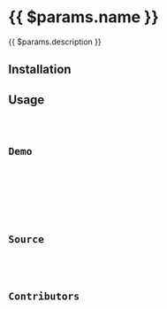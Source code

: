 <script setup>
import { ref } from 'vue';

import Meta from '../../../src/components/meta.vue'
import InstallTabs from '../../../src/components/install-tabs.vue'
import Badges from '../../../src/components/badges.vue'
import Api from '../../../src/components/api.vue'
import Demo from '../../../src/components/demo.vue'
import Source from '../../../src/components/source.vue'
import Contributors from '../../../src/components/contributors.vue'
import Code from '../../../src/components/code.vue'

const activeInstallTab = ref('library');
</script>

# {{ $params.name }}

{{ $params.description }}

<Badges :category="$params.category" :is-test="$params.isTest" :usage="$params.usage" />

<Meta :last-modified="$params.lastModified" />

<template v-if="$params.browserapi">

::: tip
This hook uses <a :href="$params.browserapi.description" target="_blank">**{{ $params.browserapi.name }}**</a> browser api to provide enhanced functionality. Make sure to check for compatibility with different browsers when using this api
:::

</template>

<template v-if="$params.warning">

::: warning
{{ $params.warning }}
:::

</template>

## Installation

<InstallTabs v-model="activeInstallTab" />

<template v-if="activeInstallTab === 'library'">

```typescript-vue
import { {{ $params.name }} } from '@siberiacancode/reactuse';
```

</template>

<template v-if="activeInstallTab === 'cli'">

::: code-group

```bash-vue [npm]
npx useverse@latest add {{ $params.name }}
```

```bash-vue [yarn]
yarn useverse@latest add {{ $params.name }}
```

```bash-vue [pnpm]
pnpm dlx useverse@latest add {{ $params.name }}
```

```bash-vue [bun]
bunx --bun useverse@latest add {{ $params.name }}
```

:::

</template>

<template v-if="activeInstallTab === 'manual'">
Copy and paste the following code into your project. Update the import paths to match your project setup.

<Code :value="$params.code" lang="typescript" />

</template>

## Usage

<Code :value="$params.example" lang="typescript" />

## Demo

<Demo :type="$params.type" :name="$params.name" />

<template v-if="$params.apiParameters.length">

## Api

<Api :apiParameters="$params.apiParameters" />

</template>

<template v-if="$params.typeDeclarations">

## Type declaration

<Code :value="$params.typeDeclarations" lang="typescript" />

</template>

## Source

<Source :type="$params.type" :name="$params.name" />

## Contributors

<Contributors :items="$params.contributors" />
